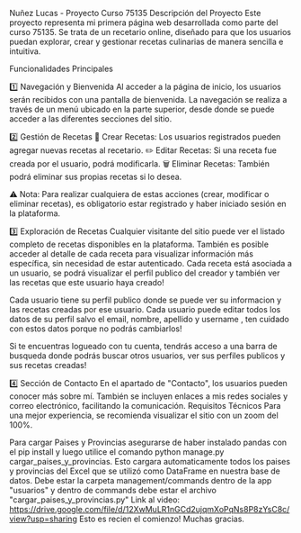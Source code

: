 Nuñez Lucas - Proyecto Curso 75135
Descripción del Proyecto
Este proyecto representa mi primera página web desarrollada como parte del curso 75135. Se trata de un recetario online, diseñado para que los usuarios puedan explorar, crear y gestionar recetas culinarias de manera sencilla e intuitiva.

Funcionalidades Principales

1️⃣ Navegación y Bienvenida
Al acceder a la página de inicio, los usuarios serán recibidos con una pantalla de bienvenida.
La navegación se realiza a través de un menú ubicado en la parte superior, desde donde se puede acceder a las diferentes secciones del sitio.

2️⃣ Gestión de Recetas
📌 Crear Recetas: Los usuarios registrados pueden agregar nuevas recetas al recetario.
✏️ Editar Recetas: Si una receta fue creada por el usuario, podrá modificarla.
🗑️ Eliminar Recetas: También podrá eliminar sus propias recetas si lo desea.

⚠️ Nota: Para realizar cualquiera de estas acciones (crear, modificar o eliminar recetas), es obligatorio estar registrado y haber iniciado sesión en la plataforma.

3️⃣ Exploración de Recetas
Cualquier visitante del sitio puede ver el listado completo de recetas disponibles en la plataforma.
También es posible acceder al detalle de cada receta para visualizar información más específica, sin necesidad de estar autenticado.
Cada receta está asociada a un usuario, se podrá visualizar el perfil publico del creador y también ver las recetas que este usuario haya creado!

Cada usuario tiene su perfil publico donde se puede ver su informacion y las recetas creadas por ese usuario.
Cada usuario puede editar todos los datos de su perfil salvo el email, nombre, apellido y username , ten cuidado con estos datos porque no podrás cambiarlos!

Si te encuentras logueado con tu cuenta, tendrás acceso a una barra de busqueda donde podrás buscar otros usuarios, ver sus perfiles publicos y sus recetas creadas!

4️⃣ Sección de Contacto
En el apartado de "Contacto", los usuarios pueden conocer más sobre mí.
También se incluyen enlaces a mis redes sociales y correo electrónico, facilitando la comunicación.
Requisitos Técnicos
Para una mejor experiencia, se recomienda visualizar el sitio con un zoom del 100%.

Para cargar Paises y Provincias asegurarse de haber instalado pandas con el pip install y luego utilice el comando python manage.py cargar_paises_y_provincias. Esto cargara automaticamente todos los paises y provincias del Excel que se utilizó como DataFrame en nuestra base de datos. Debe estar la carpeta management/commands dentro de la app "usuarios" y dentro de commands debe estar el archivo "cargar_paises_y_provincias.py"
Link al video: https://drive.google.com/file/d/12XwMuLR1nGCd2ujqmXoPqNs8P8zYsC8c/view?usp=sharing
Esto es recien el comienzo! Muchas gracias.



